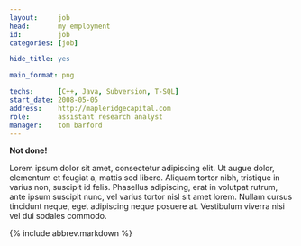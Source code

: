 ```yaml
---
layout:     job
head:       my employment
id:         job
categories: [job]

hide_title: yes

main_format: png

techs:      [C++, Java, Subversion, T-SQL]
start_date: 2008-05-05
address:    http://mapleridgecapital.com
role:       assistant research analyst
manager:    tom barford
---
```

**Not done!**

Lorem ipsum dolor sit amet, consectetur adipiscing elit. Ut augue dolor, elementum et feugiat a, mattis sed libero. Aliquam tortor nibh, tristique in varius non, suscipit id felis. Phasellus adipiscing, erat in volutpat rutrum, ante ipsum suscipit nunc, vel varius tortor nisl sit amet lorem. Nullam cursus tincidunt neque, eget adipiscing neque posuere at. Vestibulum viverra nisi vel dui sodales commodo.

{% include abbrev.markdown %}
